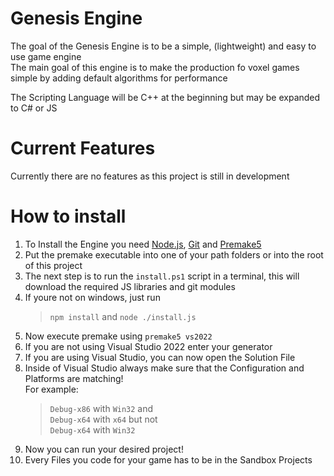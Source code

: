 # Genesis Engine
The goal of the Genesis Engine is to be a simple, (lightweight) and easy to use game engine  
The main goal of this engine is to make the production fo voxel games simple by adding default algorithms for performance  

The Scripting Language will be C++ at the beginning but may be expanded to C# or JS  

# Current Features
Currently there are no features as this project is still in development

# How to install
1. To Install the Engine you need [Node.js](https://nodejs.org/en/), [Git](https://git-scm.com) and [Premake5](https://premake.github.io)
2. Put the premake executable into one of your path folders or into the root of this project
3. The next step is to run the ``install.ps1`` script in a terminal, this will download the required JS libraries and git modules
4. If youre not on windows, just run
	>``npm install`` and ``node ./install.js``
5. Now execute premake using ``premake5 vs2022``
6. If you are not using Visual Studio 2022 enter your generator
7. If you are using Visual Studio, you can now open the Solution File
8. Inside of Visual Studio always make sure that the Configuration and Platforms are matching!  
   For example: 
   > `Debug-x86` with `Win32` and  
	 `Debug-x64` with `x64` but not  
	 `Debug-x64` with `Win32`
9. Now you can run your desired project!
10. Every Files you code for your game has to be in the Sandbox Projects

